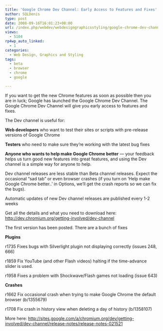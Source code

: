 ```yaml
---
title: 'Google Chrome Dev Channel: Early Access to Features and Fixes'
author: SQLDenis
type: post
date: 2008-09-16T16:01:23+00:00
url: /index.php/webdev/webdesigngraphicsstyling/google-chrome-dev-channel-early-access-t/
views:
  - 5104
rp4wp_auto_linked:
  - 1
categories:
  - Web Design, Graphics and Styling
tags:
  - beta
  - browser
  - chrome
  - google

---
```

If you want to get the new Chrome features as soon as possible then you are in luck; Google has launched the Google Chrome Dev Channel. The Google Chrome Dev Channel will give you early access to features and fixes.

The Dev channel is useful for:
  
**Web developers** who want to test their sites or scripts with pre-release versions of Google Chrome
  
**Testers** who need to make sure they&#8217;re working with the latest bug fixes
  
**Anyone who wants to help make Google Chrome better** &#8212; your feedback helps us turn good new features into great features, and using the Dev channel is a simple way for anyone to help.

Dev channel releases are less stable than Beta channel releases. Expect the occasional &#8220;sad tab&#8221; or even browser crashes (if you turn on &#8216;Help make Google Chrome better..&#8217; in Options, we&#8217;ll get the crash reports so we can fix the bugs).

Automatic updates of new Dev channel releases are published every 1-2 weeks

Get all the details and what you need to download here: http://dev.chromium.org/getting-involved/dev-channel

The first version has been posted. There are a bunch of fixes
  
**Plugins**
  
r1735 Fixes bugs with Silverlight plugin not displaying correctly (issues 248, 666)
  
r1859 Fix YouTube (and other Flash videos) halting if the time-advance slider is used.
  
r1958 Fixes a problem with Shockwave/Flash games not loading (issue 643)

**Crashes**
  
r1662 Fix occasional crash when trying to make Google Chrome the default browser (b/1355679)
  
r1708 Fix crash in history view when deleting a day of history (b/1358107)

More here: http://sites.google.com/a/chromium.org/dev/getting-involved/dev-channel/release-notes/release-notes-021521
